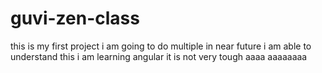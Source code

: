 # guvi-zen-class
this is my first project
i am going to do multiple in near future
i am able to understand this
i am learning angular it is not very tough
aaaa
aaaaaaaa
